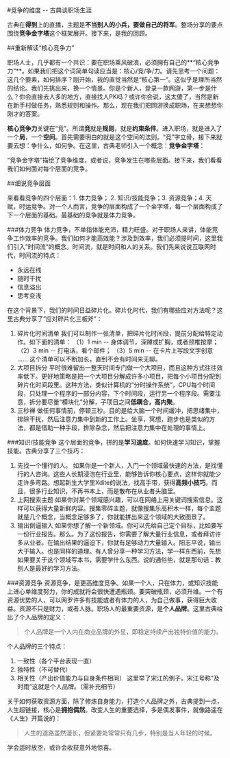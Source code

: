 #竞争的维度 -- 古典谈职场生涯

古典在**得到**上的直播，主题是**不当别人的小兵，要做自己的将军**。整场分享的要点围绕**竞争金字塔**这个框架展开。接下来，是我的回顾。

##重新解读“核心竞争力”

职场人士，几乎都有一个共识：要在职场乘风破浪，必须拥有自己的**“核心竞争力”**。如果我们把这个词简单句读应当是：核心/竞/争/力。请先思考一个问题：这几个要素，如何排序？刚开始，我的直觉当然是“核心第一”。这似乎是理所当然的结论。我们先挑出来，换一个情景。你是个新人，登录一款网游，第一步是什么？你会直接去人多的地方，直接找人PK吗？或许你会说，这太傻了，当然是新在新手村做任务，熟悉规则和操作。那么，现在我们把网游换成职场，在来想想你刚才的答案。

**核心竞争力**关键在“竞”。所谓**竞**就是**规则**，就是**约束条件**。进入职场，就是进入了一个**局**，一个**空间**。首先需要明白的就是这个空间的法则。“竞”字立骨，接下来就要去想：争什么，如何争。在这里，古典老师引入一个概念：**竞争金字塔**：



“竞争金字塔”描绘了竞争维度，或者说，竞争发生在哪些层面。接下来，我们看看我们如何面对每个层面的竞争。

##细说竞争层面

来看看竞争的四个层面：1. 体力竞争； 2. 知识/技能竞争；3. 资源竞争；4. 天赋，时运竞争。对一个人而言，竞争的层面构成了一个金字塔，每一个层面构成了下一个层面的基础。最基础的竞争就是体力竞争。

###体力竞争
体力竞争，不单指体能充沛，精力旺盛。对于职场人来讲，体能竞争工作效率的竞争。我们如何才能高效能？涉及到效率，我们必须提时间，这里我们引入“时间流”的概念。时间流，就是时间和人的关系。我们先来说说互联网时代，时间流的特点：
- 永远在线
- 随时干扰
- 信息溢出
- 思考变浅

在这个背景下，我们的时间日益碎片化。碎片化时代，我们有哪些应对方法呢？这里古典分享了“应对碎片化三板斧”：
1. 碎片化时间清单
   我们可以制作一张清单，把碎片化时间段，提前分配给特定动作。如下面的清单：
   （1）1 min -- 身体调节，深蹲或扩胸，或者颈椎按摩；
   （2）3 min -- 打电话，看个邮件；
   （3）5 min -- 在卡片上写段文字创意
   ......
   这个清单可以不断加长，直到不会有时间来无聊。
2. 大项目拆分
   平时很难留出一整天时间专门做一个大项目，而且这种方式往往效率低下。更好地策略是把一个大项目分解成许多小项目，把每个小项目分配到碎片化时间段里。这种方法，类似计算机的“分时操作系统”，CPU每个时间段，只处理一个程序的一部分内容，下个时间段，运行另一个程序段。需要注意，拆分要尽量“模块化”分解，子项目之间**低耦合，高内聚**。
3. 三秒禅
   做任何事情前，停顿三秒。目的是给大脑一个时间缓冲，把思绪集中，排除干扰，然后注意力集中到新的工作上。坐享，冥想，跑步也是类似的方法，都是借助一种手段，排除杂念，然后把注意力集中在处理的事情上。

###知识/技能竞争
这个层面的竞争，拼的是**学习速度**。如何快速学习知识，掌握技能。古典分享了三个技巧：
1. 先找一个懂行的人。 
   如果你是一个新人，入门一个领域最快速的方法，是找懂行的人咨询。这些人长期浸泡在行业里，能够告诉你核心要点，这样你就能少走许多弯路。想起新生大学里Xdite的说法，找高手带，获得**高频小技巧**。而且，很多行业知识，不再书本上，而是散布在从业者头脑里。
2. 上网搜索主题
   如果你对某个领域感兴趣，可以在网络上用关键词搜索信息。这样可以获得大量新鲜内容。搜集零碎主题，就像搜集乐高积木一样，每个主题就是几个概念，当概念足够多了，你就能拼出来这个领域的大致图景了。
3. 输出倒逼输入
   如果你想了解一个新领域。你可以先给自己定个目标，比如要写一份行业报告。那么。为了这份报告，你需要了解大量行业信息，或者拜访许多从业者。在输出结果的逼迫下，你就有足够动力大量输入。阳志平说，输出大于输入。也是同样的道理。有人曾分享一种学习方法，学一样东西前，先想如果要关于这个领域写本书，需要学什么东西。说的通俗些，就是那句话：教别人是最好的学习方法。

###资源竞争
资源竞争，是更高维度竞争。如果一个人，只在体力，或知识技能上进心单维度努力，你的成就将会很快遭遇瓶颈。要突破瓶颈，必须升维。一个有资源优势的人，可以网罗许多有技能或者有体力的人，为自己做事，获得巨大收益。资源不只是财力，或者人脉。职场人的最重要资源，是**个人品牌**。这里古典给出了个人品牌的定义：

> 个人品牌是一个人内在商业品牌的外显，即稳定持续产出独特价值的能力。

个人品牌的三个特点：
1. 一致性（各个平台表现一直）
2. 独特性（不可替代）
3. 相关性（产出价值能力与自身条件相同）
   这里举了宋江的例子。宋江号称“及时雨”这就是个人品牌。（需补充细节）

关于如何获取资源方面，除了修炼自身能力，打造个人品牌之外，古典提到一点，人生超链接，核心是**拥抱偶然**。改变人生的重要选择，多是偶发事件，就像路遥在《人生》开篇说的：

> 人生的道路虽然漫长，但紧要处常常只有几步，特别是当人年轻的时候。

学会适时放空，或许会收获意外地惊喜。

